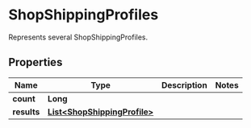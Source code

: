 

# ShopShippingProfiles

Represents several ShopShippingProfiles.

## Properties

Name | Type | Description | Notes
------------ | ------------- | ------------- | -------------
**count** | **Long** |  | 
**results** | [**List&lt;ShopShippingProfile&gt;**](ShopShippingProfile.md) |  | 



